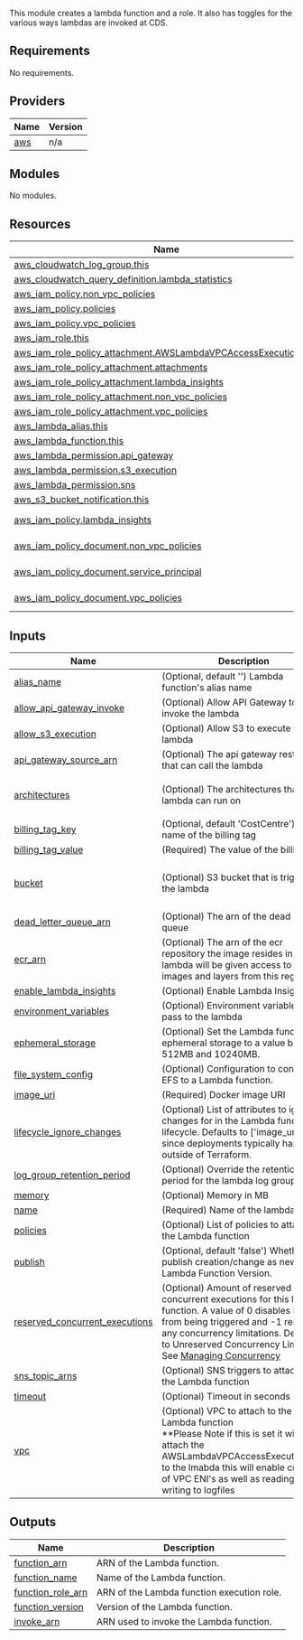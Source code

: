 
This module creates a lambda function and a role. It also has toggles for the various ways lambdas are invoked at CDS.

## Requirements

No requirements.

## Providers

| Name | Version |
|------|---------|
| <a name="provider_aws"></a> [aws](#provider\_aws) | n/a |

## Modules

No modules.

## Resources

| Name | Type |
|------|------|
| [aws_cloudwatch_log_group.this](https://registry.terraform.io/providers/hashicorp/aws/latest/docs/resources/cloudwatch_log_group) | resource |
| [aws_cloudwatch_query_definition.lambda_statistics](https://registry.terraform.io/providers/hashicorp/aws/latest/docs/resources/cloudwatch_query_definition) | resource |
| [aws_iam_policy.non_vpc_policies](https://registry.terraform.io/providers/hashicorp/aws/latest/docs/resources/iam_policy) | resource |
| [aws_iam_policy.policies](https://registry.terraform.io/providers/hashicorp/aws/latest/docs/resources/iam_policy) | resource |
| [aws_iam_policy.vpc_policies](https://registry.terraform.io/providers/hashicorp/aws/latest/docs/resources/iam_policy) | resource |
| [aws_iam_role.this](https://registry.terraform.io/providers/hashicorp/aws/latest/docs/resources/iam_role) | resource |
| [aws_iam_role_policy_attachment.AWSLambdaVPCAccessExecutionRole](https://registry.terraform.io/providers/hashicorp/aws/latest/docs/resources/iam_role_policy_attachment) | resource |
| [aws_iam_role_policy_attachment.attachments](https://registry.terraform.io/providers/hashicorp/aws/latest/docs/resources/iam_role_policy_attachment) | resource |
| [aws_iam_role_policy_attachment.lambda_insights](https://registry.terraform.io/providers/hashicorp/aws/latest/docs/resources/iam_role_policy_attachment) | resource |
| [aws_iam_role_policy_attachment.non_vpc_policies](https://registry.terraform.io/providers/hashicorp/aws/latest/docs/resources/iam_role_policy_attachment) | resource |
| [aws_iam_role_policy_attachment.vpc_policies](https://registry.terraform.io/providers/hashicorp/aws/latest/docs/resources/iam_role_policy_attachment) | resource |
| [aws_lambda_alias.this](https://registry.terraform.io/providers/hashicorp/aws/latest/docs/resources/lambda_alias) | resource |
| [aws_lambda_function.this](https://registry.terraform.io/providers/hashicorp/aws/latest/docs/resources/lambda_function) | resource |
| [aws_lambda_permission.api_gateway](https://registry.terraform.io/providers/hashicorp/aws/latest/docs/resources/lambda_permission) | resource |
| [aws_lambda_permission.s3_execution](https://registry.terraform.io/providers/hashicorp/aws/latest/docs/resources/lambda_permission) | resource |
| [aws_lambda_permission.sns](https://registry.terraform.io/providers/hashicorp/aws/latest/docs/resources/lambda_permission) | resource |
| [aws_s3_bucket_notification.this](https://registry.terraform.io/providers/hashicorp/aws/latest/docs/resources/s3_bucket_notification) | resource |
| [aws_iam_policy.lambda_insights](https://registry.terraform.io/providers/hashicorp/aws/latest/docs/data-sources/iam_policy) | data source |
| [aws_iam_policy_document.non_vpc_policies](https://registry.terraform.io/providers/hashicorp/aws/latest/docs/data-sources/iam_policy_document) | data source |
| [aws_iam_policy_document.service_principal](https://registry.terraform.io/providers/hashicorp/aws/latest/docs/data-sources/iam_policy_document) | data source |
| [aws_iam_policy_document.vpc_policies](https://registry.terraform.io/providers/hashicorp/aws/latest/docs/data-sources/iam_policy_document) | data source |

## Inputs

| Name | Description | Type | Default | Required |
|------|-------------|------|---------|:--------:|
| <a name="input_alias_name"></a> [alias\_name](#input\_alias\_name) | (Optional, default '') Lambda function's alias name | `string` | `""` | no |
| <a name="input_allow_api_gateway_invoke"></a> [allow\_api\_gateway\_invoke](#input\_allow\_api\_gateway\_invoke) | (Optional) Allow API Gateway to invoke the lambda | `bool` | `false` | no |
| <a name="input_allow_s3_execution"></a> [allow\_s3\_execution](#input\_allow\_s3\_execution) | (Optional) Allow S3 to execute the lambda | `bool` | `false` | no |
| <a name="input_api_gateway_source_arn"></a> [api\_gateway\_source\_arn](#input\_api\_gateway\_source\_arn) | (Optional) The api gateway rest point that can call the lambda | `string` | `""` | no |
| <a name="input_architectures"></a> [architectures](#input\_architectures) | (Optional) The architectures that the lambda can run on | `list(any)` | <pre>[<br/>  "x86_64"<br/>]</pre> | no |
| <a name="input_billing_tag_key"></a> [billing\_tag\_key](#input\_billing\_tag\_key) | (Optional, default 'CostCentre') The name of the billing tag | `string` | `"CostCentre"` | no |
| <a name="input_billing_tag_value"></a> [billing\_tag\_value](#input\_billing\_tag\_value) | (Required) The value of the billing tag | `string` | n/a | yes |
| <a name="input_bucket"></a> [bucket](#input\_bucket) | (Optional) S3 bucket that is triggering the lambda | <pre>object({<br/>    id  = string<br/>    arn = string<br/>  })</pre> | <pre>{<br/>  "arn": "",<br/>  "id": ""<br/>}</pre> | no |
| <a name="input_dead_letter_queue_arn"></a> [dead\_letter\_queue\_arn](#input\_dead\_letter\_queue\_arn) | (Optional) The arn of the dead letter queue | `string` | `""` | no |
| <a name="input_ecr_arn"></a> [ecr\_arn](#input\_ecr\_arn) | (Optional) The arn of the ecr repository the image resides in the lambda will be given access to pull images and layers from this registry | `string` | n/a | yes |
| <a name="input_enable_lambda_insights"></a> [enable\_lambda\_insights](#input\_enable\_lambda\_insights) | (Optional) Enable Lambda Insights | `bool` | `true` | no |
| <a name="input_environment_variables"></a> [environment\_variables](#input\_environment\_variables) | (Optional) Environment variables to pass to the lambda | `map(string)` | `{}` | no |
| <a name="input_ephemeral_storage"></a> [ephemeral\_storage](#input\_ephemeral\_storage) | (Optional) Set the Lambda function's ephemeral storage to a value between 512MB and 10240MB. | `number` | `512` | no |
| <a name="input_file_system_config"></a> [file\_system\_config](#input\_file\_system\_config) | (Optional) Configuration to connect EFS to a Lambda function. | `map(string)` | `{}` | no |
| <a name="input_image_uri"></a> [image\_uri](#input\_image\_uri) | (Required) Docker image URI | `string` | n/a | yes |
| <a name="input_lifecycle_ignore_changes"></a> [lifecycle\_ignore\_changes](#input\_lifecycle\_ignore\_changes) | (Optional) List of attributes to ignore changes for in the Lambda function lifecycle. Defaults to ['image\_uri'] since deployments typically happen outside of Terraform. | `list(string)` | <pre>[<br/>  "image_uri"<br/>]</pre> | no |
| <a name="input_log_group_retention_period"></a> [log\_group\_retention\_period](#input\_log\_group\_retention\_period) | (Optional) Override the retention period for the lambda log group | `number` | `14` | no |
| <a name="input_memory"></a> [memory](#input\_memory) | (Optional) Memory in MB | `number` | `128` | no |
| <a name="input_name"></a> [name](#input\_name) | (Required) Name of the lambda | `string` | n/a | yes |
| <a name="input_policies"></a> [policies](#input\_policies) | (Optional) List of policies to attach to the Lambda function | `list(string)` | `[]` | no |
| <a name="input_publish"></a> [publish](#input\_publish) | (Optional, default 'false') Whether to publish creation/change as new Lambda Function Version. | `bool` | `false` | no |
| <a name="input_reserved_concurrent_executions"></a> [reserved\_concurrent\_executions](#input\_reserved\_concurrent\_executions) | (Optional) Amount of reserved concurrent executions for this lambda function. A value of 0 disables lambda from being triggered and -1 removes any concurrency limitations. Defaults to Unreserved Concurrency Limits -1. See [Managing Concurrency](https://docs.aws.amazon.com/lambda/latest/dg/concurrent-executions.html) | `number` | `-1` | no |
| <a name="input_sns_topic_arns"></a> [sns\_topic\_arns](#input\_sns\_topic\_arns) | (Optional) SNS triggers to attach to the Lambda function | `list(string)` | `[]` | no |
| <a name="input_timeout"></a> [timeout](#input\_timeout) | (Optional) Timeout in seconds | `number` | `3` | no |
| <a name="input_vpc"></a> [vpc](#input\_vpc) | (Optional) VPC to attach to the Lambda function <br/> **Please Note if this is set it will also attach the AWSLambdaVPCAccessExecutionRole to the lmabda this will enable creation of VPC ENI's as well as reading and writing to logfiles | <pre>object({<br/>    subnet_ids         = list(string)<br/>    security_group_ids = list(string)<br/>  })</pre> | <pre>{<br/>  "security_group_ids": [],<br/>  "subnet_ids": []<br/>}</pre> | no |

## Outputs

| Name | Description |
|------|-------------|
| <a name="output_function_arn"></a> [function\_arn](#output\_function\_arn) | ARN of the Lambda function. |
| <a name="output_function_name"></a> [function\_name](#output\_function\_name) | Name of the Lambda function. |
| <a name="output_function_role_arn"></a> [function\_role\_arn](#output\_function\_role\_arn) | ARN of the Lambda function execution role. |
| <a name="output_function_version"></a> [function\_version](#output\_function\_version) | Version of the Lambda function. |
| <a name="output_invoke_arn"></a> [invoke\_arn](#output\_invoke\_arn) | ARN used to invoke the Lambda function. |
